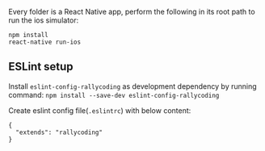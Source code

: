 Every folder is a React Native app, perform the following in its root path to run the ios simulator:

```
npm install
react-native run-ios
```

## ESLint setup

Install `eslint-config-rallycoding` as development dependency by running command: `npm install --save-dev eslint-config-rallycoding`

Create eslint config file(`.eslintrc`) with below content:
```
{
  "extends": "rallycoding"
}
```